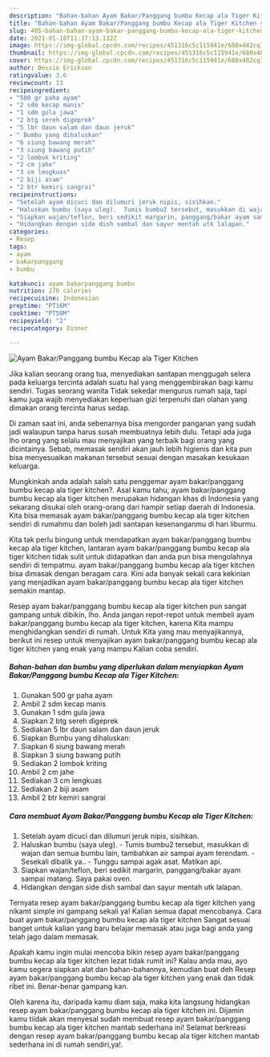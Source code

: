 ```yaml
---
description: "Bahan-bahan Ayam Bakar/Panggang bumbu Kecap ala Tiger Kitchen yang nikmat dan Mudah Dibuat"
title: "Bahan-bahan Ayam Bakar/Panggang bumbu Kecap ala Tiger Kitchen yang nikmat dan Mudah Dibuat"
slug: 405-bahan-bahan-ayam-bakar-panggang-bumbu-kecap-ala-tiger-kitchen-yang-nikmat-dan-mudah-dibuat
date: 2021-01-18T11:37:13.132Z
image: https://img-global.cpcdn.com/recipes/451316c5c115941e/680x482cq70/ayam-bakarpanggang-bumbu-kecap-ala-tiger-kitchen-foto-resep-utama.jpg
thumbnail: https://img-global.cpcdn.com/recipes/451316c5c115941e/680x482cq70/ayam-bakarpanggang-bumbu-kecap-ala-tiger-kitchen-foto-resep-utama.jpg
cover: https://img-global.cpcdn.com/recipes/451316c5c115941e/680x482cq70/ayam-bakarpanggang-bumbu-kecap-ala-tiger-kitchen-foto-resep-utama.jpg
author: Bessie Erickson
ratingvalue: 3.6
reviewcount: 13
recipeingredient:
- "500 gr paha ayam"
- "2 sdm kecap manis"
- "1 sdm gula jawa"
- "2 btg sereh digeprek"
- "5 lbr daun salam dan daun jeruk"
- " Bumbu yang dihaluskan"
- "6 siung bawang merah"
- "3 siung bawang putih"
- "2 lombok kriting"
- "2 cm jahe"
- "3 cm lengkuas"
- "2 biji asam"
- "2 btr kemiri sangrai"
recipeinstructions:
- "Setelah ayam dicuci dan dilumuri jeruk nipis, sisihkan."
- "Haluskan bumbu (saya uleg).  Tumis bumbu2 tersebut, masukkan di wajan dan semua bumbu lain, tambahkan air sampai ayam terendam. Sesekali dibalik ya.. Tunggu sampai agak asat. Matikan api."
- "Siapkan wajan/teflon, beri sedikit margarin, panggang/bakar ayam sampai matang. Saya pakai oven."
- "Hidangkan dengan side dish sambal dan sayur mentah utk lalapan."
categories:
- Resep
tags:
- ayam
- bakarpanggang
- bumbu

katakunci: ayam bakarpanggang bumbu 
nutrition: 270 calories
recipecuisine: Indonesian
preptime: "PT16M"
cooktime: "PT50M"
recipeyield: "2"
recipecategory: Dinner

---
```



![Ayam Bakar/Panggang bumbu Kecap ala Tiger Kitchen](https://img-global.cpcdn.com/recipes/451316c5c115941e/680x482cq70/ayam-bakarpanggang-bumbu-kecap-ala-tiger-kitchen-foto-resep-utama.jpg)

Jika kalian seorang orang tua, menyediakan santapan menggugah selera pada keluarga tercinta adalah suatu hal yang menggembirakan bagi kamu sendiri. Tugas seorang  wanita Tidak sekedar mengurus rumah saja, tapi kamu juga wajib menyediakan keperluan gizi terpenuhi dan olahan yang dimakan orang tercinta harus sedap.

Di zaman  saat ini, anda sebenarnya bisa mengorder panganan yang sudah jadi walaupun tanpa harus susah membuatnya lebih dulu. Tetapi ada juga lho orang yang selalu mau menyajikan yang terbaik bagi orang yang dicintainya. Sebab, memasak sendiri akan jauh lebih higienis dan kita pun bisa menyesuaikan makanan tersebut sesuai dengan masakan kesukaan keluarga. 



Mungkinkah anda adalah salah satu penggemar ayam bakar/panggang bumbu kecap ala tiger kitchen?. Asal kamu tahu, ayam bakar/panggang bumbu kecap ala tiger kitchen merupakan hidangan khas di Indonesia yang sekarang disukai oleh orang-orang dari hampir setiap daerah di Indonesia. Kita bisa memasak ayam bakar/panggang bumbu kecap ala tiger kitchen sendiri di rumahmu dan boleh jadi santapan kesenanganmu di hari liburmu.

Kita tak perlu bingung untuk mendapatkan ayam bakar/panggang bumbu kecap ala tiger kitchen, lantaran ayam bakar/panggang bumbu kecap ala tiger kitchen tidak sulit untuk didapatkan dan anda pun bisa mengolahnya sendiri di tempatmu. ayam bakar/panggang bumbu kecap ala tiger kitchen bisa dimasak dengan beragam cara. Kini ada banyak sekali cara kekinian yang menjadikan ayam bakar/panggang bumbu kecap ala tiger kitchen semakin mantap.

Resep ayam bakar/panggang bumbu kecap ala tiger kitchen pun sangat gampang untuk dibikin, lho. Anda jangan repot-repot untuk membeli ayam bakar/panggang bumbu kecap ala tiger kitchen, karena Kita mampu menghidangkan sendiri di rumah. Untuk Kita yang mau menyajikannya, berikut ini resep untuk menyajikan ayam bakar/panggang bumbu kecap ala tiger kitchen yang enak yang mampu Kalian coba sendiri.

<!--inarticleads1-->

##### Bahan-bahan dan bumbu yang diperlukan dalam menyiapkan Ayam Bakar/Panggang bumbu Kecap ala Tiger Kitchen:

1. Gunakan 500 gr paha ayam
1. Ambil 2 sdm kecap manis
1. Gunakan 1 sdm gula jawa
1. Siapkan 2 btg sereh digeprek
1. Sediakan 5 lbr daun salam dan daun jeruk
1. Siapkan  Bumbu yang dihaluskan:
1. Siapkan 6 siung bawang merah
1. Siapkan 3 siung bawang putih
1. Sediakan 2 lombok kriting
1. Ambil 2 cm jahe
1. Sediakan 3 cm lengkuas
1. Sediakan 2 biji asam
1. Ambil 2 btr kemiri sangrai




<!--inarticleads2-->

##### Cara membuat Ayam Bakar/Panggang bumbu Kecap ala Tiger Kitchen:

1. Setelah ayam dicuci dan dilumuri jeruk nipis, sisihkan.
1. Haluskan bumbu (saya uleg).  - Tumis bumbu2 tersebut, masukkan di wajan dan semua bumbu lain, tambahkan air sampai ayam terendam. - Sesekali dibalik ya.. - Tunggu sampai agak asat. Matikan api.
1. Siapkan wajan/teflon, beri sedikit margarin, panggang/bakar ayam sampai matang. Saya pakai oven.
1. Hidangkan dengan side dish sambal dan sayur mentah utk lalapan.




Ternyata resep ayam bakar/panggang bumbu kecap ala tiger kitchen yang nikamt simple ini gampang sekali ya! Kalian semua dapat mencobanya. Cara buat ayam bakar/panggang bumbu kecap ala tiger kitchen Sangat sesuai banget untuk kalian yang baru belajar memasak atau juga bagi anda yang telah jago dalam memasak.

Apakah kamu ingin mulai mencoba bikin resep ayam bakar/panggang bumbu kecap ala tiger kitchen lezat tidak rumit ini? Kalau anda mau, ayo kamu segera siapkan alat dan bahan-bahannya, kemudian buat deh Resep ayam bakar/panggang bumbu kecap ala tiger kitchen yang enak dan tidak ribet ini. Benar-benar gampang kan. 

Oleh karena itu, daripada kamu diam saja, maka kita langsung hidangkan resep ayam bakar/panggang bumbu kecap ala tiger kitchen ini. Dijamin kamu tiidak akan menyesal sudah membuat resep ayam bakar/panggang bumbu kecap ala tiger kitchen mantab sederhana ini! Selamat berkreasi dengan resep ayam bakar/panggang bumbu kecap ala tiger kitchen mantab sederhana ini di rumah sendiri,ya!.

